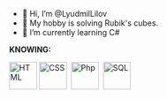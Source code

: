 - 👋 Hi, I’m @LyudmilLilov
- 👀 My hobby is solving Rubik's cubes.
- 🌱 I’m currently learning C#

**KNOWING:** 

<img src="https://www.w3.org/html/logo/downloads/HTML5_Badge_512.png" height="50px" title="HTML" alt="HTML" /> <img src="https://upload.wikimedia.org/wikipedia/commons/thumb/6/62/CSS3_logo.svg/2048px-CSS3_logo.svg.png" height="50px" title="CSS" alt="CSS" />&nbsp;
<img src="https://www.php.net/images/logos/new-php-logo.svg" height="50px" title="Php" alt="Php" />&nbsp;
<img src="https://w7.pngwing.com/pngs/170/924/png-transparent-microsoft-sql-server-microsoft-azure-sql-database-microsoft-text-logo-microsoft-azure.png" height="50px" title="SQL" alt="SQL" />&nbsp;
<!---
LyudmilLilov/LyudmilLilov is a ✨ special ✨ repository because its `README.md` (this file) appears on your GitHub profile.
You can click the Preview link to take a look at your changes.
--->
